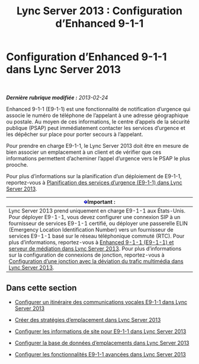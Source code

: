 ﻿---
title: 'Lync Server 2013 : Configuration d’Enhanced 9-1-1'
TOCTitle: Configuration d’Enhanced 9-1-1
ms:assetid: 5967de00-c8b9-4923-86da-6ad3369a4cad
ms:mtpsurl: https://technet.microsoft.com/fr-fr/library/Gg398390(v=OCS.15)
ms:contentKeyID: 49297317
ms.date: 05/20/2016
mtps_version: v=OCS.15
ms.translationtype: HT
---

# Configuration d’Enhanced 9-1-1 dans Lync Server 2013

 

_**Dernière rubrique modifiée :** 2013-02-24_

Enhanced 9-1-1 (E9-1-1) est une fonctionnalité de notification d’urgence qui associe le numéro de téléphone de l’appelant à une adresse géographique ou postale. Au moyen de ces informations, le centre d’appels de la sécurité publique (PSAP) peut immédiatement contacter les services d’urgence et les dépêcher sur place pour porter secours à l’appelant.

Pour prendre en charge E9-1-1, le Lync Server 2013 doit être en mesure de bien associer un emplacement à un client et de vérifier que ces informations permettent d’acheminer l’appel d’urgence vers le PSAP le plus prooche.

Pour plus d’informations sur la planification d’un déploiement de E9-1-1, reportez-vous à [Planification des services d’urgence (E9-1-1) dans Lync Server 2013](lync-server-2013-planning-for-emergency-services-e9-1-1.md).

<table>
<thead>
<tr class="header">
<th><img src="images/Gg425917.important(OCS.15).gif" title="important" alt="important" />Important :</th>
</tr>
</thead>
<tbody>
<tr class="odd">
<td>Lync Server 2013 prend uniquement en charge E9-1-1 aux États-Unis. Pour déployer E9-1-1, vous devez configurer une connexion SIP à un fournisseur de services E9-1-1 certifié, ou déployer une passerelle ELIN (Emergency Location Identification Number) vers un fournisseur de services E9-1-1 basé sur le réseau téléphonique commuté (RTC). Pour plus d’informations, reportez-vous à <a href="lync-server-2013-enhanced-9-1-1-e9-1-1-and-mediation-server.md">Enhanced 9-1-1 (E9-1-1) et serveur de médiation dans Lync Server 2013</a>. Pour plus d’informations sur la configuration de connexions de jonction, reportez-vous à <a href="lync-server-2013-configure-a-trunk-with-media-bypass.md">Configuration d’une jonction avec la déviation du trafic multimédia dans Lync Server 2013</a>.</td>
</tr>
</tbody>
</table>


## Dans cette section

  - [Configurer un itinéraire des communications vocales E9-1-1 dans Lync Server 2013](lync-server-2013-configure-an-e9-1-1-voice-route.md)

  - [Créer des stratégies d’emplacement dans Lync Server 2013](lync-server-2013-create-location-policies.md)

  - [Configurer les informations de site pour E9-1-1 dans Lync Server 2013](lync-server-2013-configure-site-information-for-e9-1-1.md)

  - [Configurer la base de données d’emplacements dans Lync Server 2013](lync-server-2013-configure-the-location-database.md)

  - [Configurer les fonctionnalités E9-1-1 avancées dans Lync Server 2013](lync-server-2013-configure-advanced-e9-1-1-features.md)

